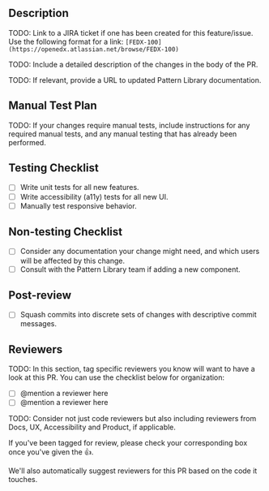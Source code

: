 ## Description

TODO: Link to a JIRA ticket if one has been created for this feature/issue.
Use the following format for a link: `[FEDX-100](https://openedx.atlassian.net/browse/FEDX-100)`

TODO: Include a detailed description of the changes in the body of the PR.

TODO: If relevant, provide a URL to updated Pattern Library documentation.

## Manual Test Plan

TODO: If your changes require manual tests, include instructions for any required manual tests, and any manual testing that has already been performed.

## Testing Checklist
- [ ] Write unit tests for all new features.
- [ ] Write accessibility (a11y) tests for all new UI.
- [ ] Manually test responsive behavior.

## Non-testing Checklist
- [ ] Consider any documentation your change might need, and which users will be affected by this change.
- [ ] Consult with the Pattern Library team if adding a new component.

## Post-review
- [ ] Squash commits into discrete sets of changes with descriptive commit messages.

## Reviewers
TODO: In this section, tag specific reviewers you know will want to have a look at this PR. You can use the checklist below for organization:

- [ ] @mention a reviewer here
- [ ] @mention a reviewer here

TODO: Consider not just code reviewers but also including reviewers from Docs, UX, Accessibility and Product, if applicable.

If you've been tagged for review, please check your corresponding box once you've given the :+1:.

We'll also automatically suggest reviewers for this PR based on the code it touches.
